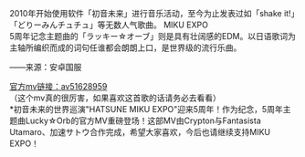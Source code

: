 2010年开始使用软件「初音未来」进行音乐活动，至今为止发表过如「shake it!」「どりーみんチュチュ」等无数人气歌曲。 MIKU EXPO  
5周年记念主题曲的「ラッキー☆オーブ」则是具有壮阔感的EDM。以日语歌词为主轴所编织而成的词句任谁都会朗朗上口，是世界级的流行乐曲。

——来源：安卓国服

[官方mv链接：av51628959](https://www.bilibili.com/video/av51628959?from=search&seid=10085611886312301480)  
（这个mv真的很厉害，如果喜欢这首歌的话请务必去看看）  
*初音未来的世界巡演"HATSUNE MIKU EXPO"迎来5周年！作为纪念，5周年主题曲Lucky☆Orb的官方MV重磅登场！这部MV由Crypton与Fantasista Utamaro、加速サトウ合作完成，希望大家喜欢，今后也请继续支持MIKU EXPO！